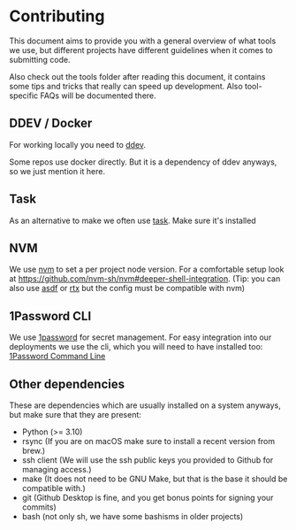 # Contributing

This document aims to provide you with a general overview of what tools we use,
but different projects have different guidelines when it comes to submitting 
code.

Also check out the tools folder after reading this document, it contains some
tips and tricks that really can speed up development. Also tool-specific FAQs
will be documented there.

## DDEV / Docker

For working locally you need to [ddev](https://ddev.readthedocs.io/).

Some repos use docker directly. But it is a dependency of ddev anyways, so we
just mention it here.

## Task

As an alternative to make we often use [task](https://taskfile.dev/). Make sure
it's installed

## NVM 

We use [nvm](https://github.com/nvm-sh/nvm) to set a per project node version.
For a comfortable setup look at https://github.com/nvm-sh/nvm#deeper-shell-integration. 
(Tip: you can also use [asdf](https://github.com/asdf-vm/asdf) or [rtx](https://github.com/jdx/rtx)
but the config must be compatible with nvm)

## 1Password CLI

We use [1password](https://1password.com) for secret management. For easy
integration into our deployments we use the cli, which you will need to have
installed too: [1Password Command Line](https://1password.com/de/downloads/command-line/)

## Other dependencies

These are dependencies which are usually installed on a system anyways, but
make sure that they are present:

- Python (>= 3.10)
- rsync (If you are on macOS make sure to install a recent version from brew.)
- ssh client (We will use the ssh public keys you provided to Github for
  managing access.)
- make (It does not need to be GNU Make, but that is the base it should be
  compatible with.)
- git (Github Desktop is fine, and you get bonus points for signing your
  commits)
- bash (not only sh, we have some bashisms in older projects)
